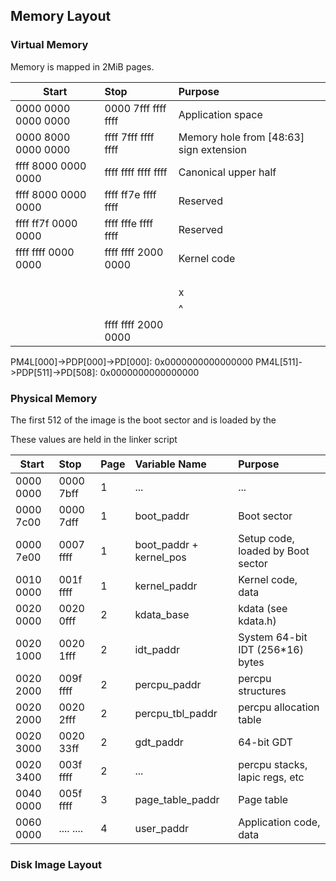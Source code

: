## Memory Layout

### Virtual Memory

Memory is mapped in 2MiB pages.

| Start  | Stop | Purpose |
| --- |:--- | :--- |
| 0000 0000 0000 0000 | 0000 7fff ffff ffff | Application space
| 0000 8000 0000 0000 | ffff 7fff ffff ffff | Memory hole from [48:63] sign extension
| ffff 8000 0000 0000 | ffff ffff ffff ffff | Canonical upper half
| ffff 8000 0000 0000 | ffff ff7e ffff ffff | Reserved
| ffff ff7f 0000 0000 | ffff fffe ffff ffff | Reserved
| ffff ffff 0000 0000 | ffff ffff 2000 0000 | Kernel code
|                     |                     | | text
|                     |                     | | data
|                     |                     | | bss
|                     |                     | x
|                     |                     | ^
|                     | ffff ffff 2000 0000 | | stack


PM4L[000]->PDP[000]->PD[000]: 0x0000000000000000
PM4L[511]->PDP[511]->PD[508]: 0x0000000000000000



### Physical Memory

The first 512 of the image is the boot sector and is loaded by the 

These values are held in the linker script

| Start  | Stop | Page | Variable Name | Purpose |
| --- |:--- | :--- | :--- | :--- |
| 0000 0000 | 0000 7bff | 1 | ... | ...
| 0000 7c00 | 0000 7dff | 1 | boot_paddr | Boot sector 
| 0000 7e00 | 0007 ffff | 1 | boot_paddr + kernel_pos | Setup code, loaded by Boot sector
| 0010 0000 | 001f ffff | 1 | kernel_paddr | Kernel code, data
| 0020 0000 | 0020 0fff | 2 | kdata_base | kdata (see kdata.h)
| 0020 1000 | 0020 1fff | 2 | idt_paddr | System 64-bit IDT (256*16) bytes
| 0020 2000 | 009f ffff | 2 | percpu_paddr | percpu structures
| 0020 2000 | 0020 2fff | 2 | percpu_tbl_paddr | percpu allocation table
| 0020 3000 | 0020 33ff | 2 |  gdt_paddr |  64-bit GDT 
| 0020 3400 | 003f ffff | 2 |  ... |  percpu stacks, lapic regs, etc
| 0040 0000 | 005f ffff | 3 | page_table_paddr | Page table
| 0060 0000 | .... .... | 4 | user_paddr | Application code, data

### Disk Image Layout
